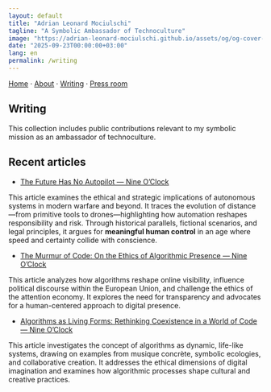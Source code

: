 ```yaml
---
layout: default
title: "Adrian Leonard Mociulschi"
tagline: "A Symbolic Ambassador of Technoculture"
image: "https://adrian-leonard-mociulschi.github.io/assets/og/og-cover-adi-futura-1200x630.png"
date: "2025-09-23T00:00:00+03:00"
lang: en
permalink: /writing
---
```


[Home](/) · [About](/about) · [Writing](/writing) · [Press room](/blog)

## Writing

This collection includes public contributions relevant to my symbolic mission as an ambassador of technoculture.

## Recent articles

- [The Future Has No Autopilot — Nine O’Clock](https://nineoclock.ro/2025/10/02/the-future-has-no-autopilot-by-dr-adrian-leonard-mociulschi/)

This article examines the ethical and strategic implications of autonomous systems in modern warfare and beyond. It traces the evolution of distance—from primitive tools to drones—highlighting how automation reshapes responsibility and risk. Through historical parallels, fictional scenarios, and legal principles, it argues for **meaningful human control** in an age where speed and certainty collide with conscience.

- [The Murmur of Code: On the Ethics of Algorithmic Presence — Nine O’Clock](https://nineoclock.ro/2025/09/27/the-murmur-of-code-on-the-ethics-of-algorithmic-presence/)

This article analyzes how algorithms reshape online visibility, influence political discourse within the European Union, and challenge the ethics of the attention economy. It explores the need for transparency and advocates for a human-centered approach to digital presence.

- [Algorithms as Living Forms: Rethinking Coexistence in a World of Code — Nine O’Clock](https://nineoclock.ro/2025/08/13/algorithms-as-living-forms-rethinking-coexistence-in-a-world-of-code-by-dr-adrian-leonard-mociulschi)

This article investigates the concept of algorithms as dynamic, life-like systems, drawing on examples from musique concrète, symbolic ecologies, and collaborative creation. It addresses the ethical dimensions of digital imagination and examines how algorithmic processes shape cultural and creative practices.
